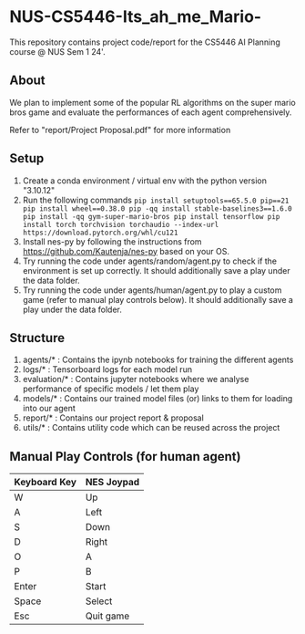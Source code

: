 # NUS-CS5446-Its_ah_me_Mario-

This repository contains project code/report for the CS5446 AI Planning course @ NUS Sem 1 24'.

## About

We plan to implement some of the popular RL algorithms on the super mario bros game and evaluate the performances of each agent comprehensively.

Refer to "report/Project Proposal.pdf" for more information

## Setup

1. Create a conda environment / virtual env with the python version "3.10.12"
2. Run the following commands
`
pip install setuptools==65.5.0 pip==21  
pip install wheel==0.38.0
pip -qq install stable-baselines3==1.6.0
pip install -qq gym-super-mario-bros
pip install tensorflow
pip install torch torchvision torchaudio --index-url https://download.pytorch.org/whl/cu121
`
3. Install nes-py by following the instructions from https://github.com/Kautenja/nes-py based on your OS.
4. Try running the code under agents/random/agent.py to check if the environment is set up correctly. It should additionally save a play under the data folder.
5. Try running the code under agents/human/agent.py to play a custom game (refer to manual play controls below). It should additionally save a play under the data folder. 

## Structure

1. agents/* : Contains the ipynb notebooks for training the different agents
2. logs/* : Tensorboard logs for each model run
3. evaluation/* : Contains jupyter notebooks where we analyse performance of specific models / let them play
4. models/* : Contains our trained model files (or) links to them for loading into our agent
5. report/* : Contains our project report & proposal
6. utils/* : Contains utility code which can be reused across the project

## Manual Play Controls (for human agent)

| Keyboard Key | NES Joypad |
|:-------------|:-----------|
| W            | Up         |
| A            | Left       |
| S            | Down       |
| D            | Right      |
| O            | A          |
| P            | B          |
| Enter        | Start      |
| Space        | Select     |
| Esc          | Quit game  |
